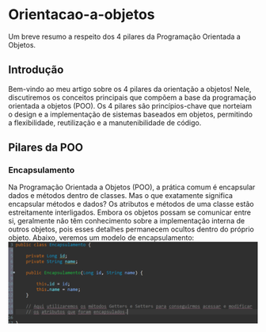 # Orientacao-a-objetos
Um breve resumo a respeito dos 4 pilares da Programação Orientada a Objetos.

## Introdução
  Bem-vindo ao meu artigo sobre os 4 pilares da orientação a objetos! Nele, discutiremos os conceitos principais que compõem a base da programação orientada a objetos (POO). Os 4 pilares são princípios-chave que norteiam o design e a implementação de sistemas baseados em objetos, permitindo a flexibilidade, reutilização e a manutenibilidade de código.

## Pilares da POO

### Encapsulamento

 Na Programação Orientada a Objetos (POO), a prática comum é encapsular dados e métodos dentro de classes. Mas o que exatamente significa encapsular métodos e dados? Os atributos e métodos de uma classe estão estreitamente interligados. Embora os objetos possam se comunicar entre si, geralmente não têm conhecimento sobre a implementação interna de outros objetos, pois esses detalhes permanecem ocultos dentro do próprio objeto. Abaixo, veremos um modelo de encapsulamento:
 ![Encapsulamento](https://github.com/VictorOliveira28/Orientacao-a-objetos/raw/main/imagens/Encapsulamento.png)

 



 
